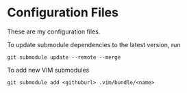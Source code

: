# Configuration Files
These are my configuration files.

To update submodule dependencies to the latest version, run

```
git submodule update --remote --merge
```

To add new VIM submodules

```
git submodule add <githuburl> .vim/bundle/<name>
```
